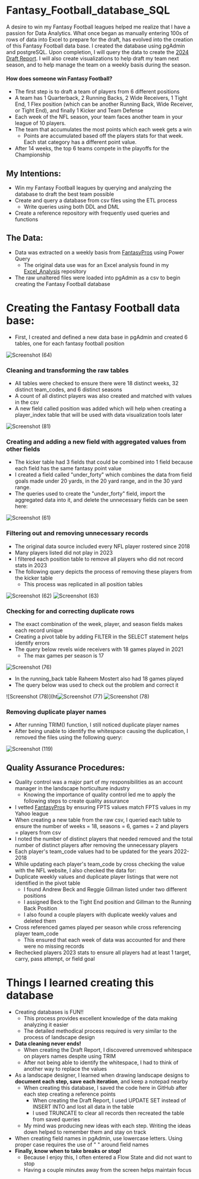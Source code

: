 # Fantasy_Football_database_SQL
A desire to win my Fantasy Football leagues helped me realize that I have a passion for Data Analytics.  What once began as manually entering 100s of rows of data into Excel to prepare for the draft, has evolved into the creation of this Fantasy Football data base.  I created the database using pgAdmin and postgreSQL.  Upon completion, I will query the data to create the [2024 Draft Report](https://github.com/bhammy27/2024_Draft_Report_SQL).  I will also create visualizations to help draft my team next season, and to help manage the team on a weekly basis during the season.  
#### How does someone win Fantasy Football?
  -  The first step is to draft a team of players from 6 different positions 
  -    A team has 1 Quarterback, 2 Running Backs, 2 Wide Receivers, 1 Tight End, 1 Flex position (which can be another Running Back, Wide Receiver, or Tight End), and finally 1 Kicker and Team Defense
  -  Each week of the NFL season, your team faces another team in your league of 10 players.
  -  The team that accumulates the most points which each week gets a win
      - Points are accumulated based off the players stats for that week.  Each stat category has a different point value.
  -  After 14 weeks, the top 6 teams compete in the playoffs for the Championship
## My Intentions:
  -  Win my Fantasy Football leagues by querying and analyzing the database to draft the best team possible
  -  Create and query a database from csv files using the ETL process
      - Write queries using both DDL and DML 
  -  Create a reference repository with frequently used queries and functions

## The Data:
 -  Data was extracted on a weekly basis from [FantasyPros](https://www.fantasypros.com/nfl/stats/qb.php) using Power Query
     - The original data use was for an Excel analysis found in my [Excel_Analysis](https://github.com/bhammy27/Excel_Analysis) repository
 - The raw unaltered files were loaded into pgAdmin as a csv to begin creating the Fantasy Football database

# Creating the Fantasy Football data base:
- First, I created and defined a new data base in pgAdmin and created 6 tables, one for each fantasy football position
  
![Screenshot (64)](https://github.com/bhammy27/Fantasy_Football_database_SQL/assets/154477061/e0e2427a-cb35-4388-85d8-3af55c8843cc)


### Cleaning and transforming the raw tables
-  All tables were checked to ensure there were 18 distinct weeks, 32 distinct team_codes, and 6 distinct seasons
-  A count of all distinct players was also created and matched with values in the csv
-  A new field called position was added which will help when creating a player_index table that will be used with data visualization tools later

![Screenshot (81)](https://github.com/bhammy27/Fantasy_Football_database_SQL/assets/154477061/824881f3-b84d-4548-98e0-a3a4235011b2)


### Creating and adding a new field with aggregated values from other fields
-  The kicker table had 3 fields that could be combined into 1 field because each field has the same fantasy point value
-  I created a field called "under_forty" which combines the data from field goals made under 20 yards, in the 20 yard range, and in the 30 yard range.
-  The queries used to create the "under_forty" field, import the aggregated data into it, and delete the unnecessary fields can be seen here:

![Screenshot (61)](https://github.com/bhammy27/Fantasy_Football_database_SQL/assets/154477061/7f305f05-848d-4598-91df-478dcd20ef1f)


### Filtering out and removing unnecessary records
-  The original data source included every NFL player rostered since 2018
-  Many players listed did not play in 2023 
-  I filtered each position table to remove all players who did not record stats in 2023
-  The following query depicts the process of removing these players from the kicker table
    - This process was replicated in all position tables

![Screenshot (62)](https://github.com/bhammy27/Fantasy_Football_database_SQL/assets/154477061/6f3871ae-0511-49ae-a6fe-4a133ae7625b)
![Screenshot (63)](https://github.com/bhammy27/Fantasy_Football_database_SQL/assets/154477061/bf490f75-d1df-4e16-a36e-ca0709465d86)


 
### Checking for and correcting duplicate rows
- The exact combination of the week, player, and season fields makes each record unique
- Creating a pivot table by adding FILTER in the SELECT statement helps identify errors
- The query below revels wide receivers with 18 games played in 2021
    - The max games per season is 17
 
![Screenshot (76)](https://github.com/bhammy27/Fantasy_Football_database_SQL/assets/154477061/61786a76-3cb2-44da-b8f8-bb2677f13b8d)


- In the running_back table Raheem Mostert also had 18 games played
- The query below was used to check out the problem and correct it
  

![Screenshot (78)](ht![Screenshot (77)](https://github.com/bhammy27/Fantasy_Football_database_SQL/assets/154477061/4f2f5a6a-2516-42cb-ac9a-7cd950862946)
![Screenshot (78)](https://github.com/bhammy27/Fantasy_Football_database_SQL/assets/154477061/386d7076-d4fe-47e3-a2dc-941a972981a4)
### Removing duplicate player names
- After running TRIM() function, I still noticed duplicate player names
- After being unable to identify the whitespace causing the duplication, I removed the files using the following query: 

![Screenshot (119)](https://github.com/bhammy27/Fantasy_Football_database_SQL/assets/154477061/2ec9d9af-f9c0-4c7d-a7f5-1cd1d415c490)

  
## Quality Assurance Procedures:
-  Quality control was a major part of my responsibilities as an account manager in the landscape horticulture industry
      -  Knowing the importance of quality control led me to apply the following steps to create quality assurance
-  I vetted [FantasyPros](https://www.fantasypros.com/nfl/stats/qb.php) by ensuring FPTS values match FPTS values in my Yahoo league
-  When creating a new table from the raw csv, I queried each table to ensure the number of weeks = 18, seasons = 6, games = 2 and players = players from csv
-  I noted the number of distinct players that needed removed and the total number of distinct players after removing the unnecessary players 
-  Each player's team_code values had to be updated for the years 2022-2018
-  While updating each player's team_code by cross checking the value with the NFL website, I also checked the data for:
  -  Duplicate weekly values and duplicate player listings that were not identified in the pivot table
      -  I found Andrew Beck and Reggie Gillman listed under two different positions
      -  I assigned Beck to the Tight End position and Gillman to the Running Back Position
      -  I also found a couple players with duplicate weekly values and deleted them
   -  Cross referenced games played per season while cross referencing player team_code
      -  This ensured that each week of data was accounted for and there were no missing records
-  Rechecked players 2023 stats to ensure all players had at least 1 target, carry, pass attempt, or field goal
  
# Things I learned creating this database
- Creating databases is FUN!!
    - This process provides excellent knowledge of the data making analyzing it easier
    - The detailed methodical process required is very similar to the process of landscape design
- **Data cleaning never ends!**
    - When creating the Draft Report, I discovered unremoved whitespace on players names despite using TRIM
    - After not being able to identify the whitespace, I had to think of another way to replace the values
- As a landscape designer, I learned when drawing landscape designs to **document each step, save each iteration**, and keep a notepad nearby
    - When creating this database, I saved the code here in GitHub after each step creating a reference points 
        -  When creating the Draft Report, I used UPDATE SET instead of INSERT INTO and lost all data in the table
        -  I used TRUNCATE to clear all records then recreated the table from saved queries 
    - My mind was producing new ideas with each step.  Writing the ideas down helped to remember them and stay on track
- When creating field names in pgAdmin, use lowercase letters. Using proper case requires the use of " " around field names
- **Finally, know when to take breaks or stop!**
    - Because I enjoy this, I often entered a Flow State and did not want to stop
    - Having a couple minutes away from the screen helps maintain focus

